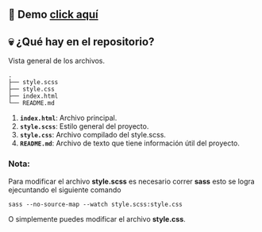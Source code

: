 ## 💜 Demo   [click aquí](https://)

## 💀 ¿Qué hay en el repositorio?

Vista general de los archivos.

    .
    ├── style.scss
    ├── style.css
    ├── index.html
    └── README.md


1. **`index.html`**: Archivo principal.
2. **`style.scss`**: Estilo general del proyecto.
2. **`style.css`**: Archivo compilado del style.scss.
3. **`README.md`**: Archivo de texto que tiene información útil del proyecto.


### Nota: 

Para modificar el archivo **style.scss** es necesario correr **sass** esto se logra ejecuntando el siguiente comando

```
sass --no-source-map --watch style.scss:style.css
```

O simplemente puedes modificar el archivo **style.css**.